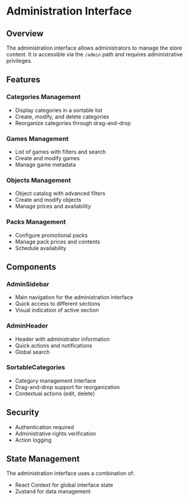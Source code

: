 # Administration Interface

## Overview

The administration interface allows administrators to manage the store content. It is accessible via the `/admin` path and requires administrative privileges.

## Features

### Categories Management
- Display categories in a sortable list
- Create, modify, and delete categories
- Reorganize categories through drag-and-drop

### Games Management
- List of games with filters and search
- Create and modify games
- Manage game metadata

### Objects Management
- Object catalog with advanced filters
- Create and modify objects
- Manage prices and availability

### Packs Management
- Configure promotional packs
- Manage pack prices and contents
- Schedule availability

## Components

### AdminSidebar
- Main navigation for the administration interface
- Quick access to different sections
- Visual indication of active section

### AdminHeader
- Header with administrator information
- Quick actions and notifications
- Global search

### SortableCategories
- Category management interface
- Drag-and-drop support for reorganization
- Contextual actions (edit, delete)

## Security

- Authentication required
- Administrative rights verification
- Action logging

## State Management

The administration interface uses a combination of:
- React Context for global interface state
- Zustand for data management 